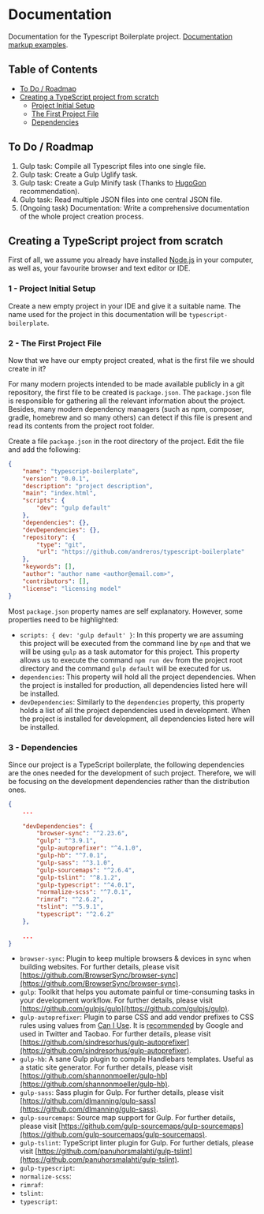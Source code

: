 # Documentation

Documentation for the Typescript Boilerplate project. [Documentation markup examples](examples.md).


## Table of Contents

*  [To Do / Roadmap](#roadmap)
*  [Creating a TypeScript project from scratch](#creating-project)
    *  [Project Initial Setup](#creating-project-1)
    *  [The First Project File](#creating-project-2)
    *  [Dependencies](#creating-project-3)


## <a name="roadmap"></a>To Do / Roadmap

1. Gulp task: Compile all Typescript files into one single file.
1. Gulp task: Create a Gulp Uglify task.
1. Gulp task: Create a Gulp Minify task (Thanks to [HugoGon](https://github.com/HugoGon) recommendation).
1. Gulp task: Read multiple JSON files into one central JSON file.
1. (Ongoing task) Documentation: Write a comprehensive documentation of the whole project creation process.


## <a name="creating-project"></a>Creating a TypeScript project from scratch

First of all, we assume you already have installed [Node.js](https://nodejs.org/en/download/) in your computer, as well 
as, your favourite browser and text editor or IDE.

### 1 - Project Initial Setup <a name="creating-project-1">

Create a new empty project in your IDE and give it a suitable name. The name used  for the project in this documentation 
will be `typescript-boilerplate`. 


### <a name="creating-project-2">2 - The First Project File 

Now that we have our empty project created, what is the first file we should create in it?

For many modern projects intended to be made available publicly in a git repository, the first file to be created is 
`package.json`. The `package.json` file is responsible for gathering all the relevant information about the project.
Besides, many modern dependency managers (such as npm, composer, gradle, homebrew and so many others) can detect if this
file is present and read its contents from the project root folder.

Create a file `package.json` in the root directory of the project. Edit the file and add the following:

```json
{
    "name": "typescript-boilerplate",
    "version": "0.0.1",
    "description": "project description",
    "main": "index.html",
    "scripts": {
        "dev": "gulp default"
    },
    "dependencies": {},
    "devDependencies": {},
    "repository": {
        "type": "git",
        "url": "https://github.com/andreros/typescript-boilerplate"
    },
    "keywords": [],
    "author": "author name <author@email.com>",
    "contributors": [],
    "license": "licensing model"
}
```

Most `package.json` property names are self explanatory. However, some properties need to be highlighted:
* `scripts: { dev: 'gulp default' }`: In this property we are assuming this project will be executed from the command 
line by `npm` and that we will be using `gulp` as a task automator for this project. This property allows us to execute
the command `npm run dev` from the project root directory and the command `gulp default` will be executed for us.
* `dependencies`: This property will hold all the project dependencies. When the project is installed for production,
all dependencies listed here will be installed.
* `devDependencies`: Similarly to the `dependencies` property, this property holds a list of all the project dependencies
used in development. When the project is installed for development, all dependencies listed here will be installed.

### <a name="creating-project-3">3 - Dependencies

Since our project is a TypeScript boilerplate, the following dependencies are the ones needed for the development of 
such project. Therefore, we will be focusing on the development dependencies rather than the distribution ones.

```json
{
    ...
    
    "devDependencies": {
        "browser-sync": "^2.23.6",
        "gulp": "^3.9.1",
        "gulp-autoprefixer": "^4.1.0",
        "gulp-hb": "^7.0.1",
        "gulp-sass": "^3.1.0",
        "gulp-sourcemaps": "^2.6.4",
        "gulp-tslint": "^8.1.2",
        "gulp-typescript": "^4.0.1",
        "normalize-scss": "^7.0.1",
        "rimraf": "^2.6.2",
        "tslint": "^5.9.1",
        "typescript": "^2.6.2"
    },
    
    ...
}
```

* `browser-sync`: Plugin to keep multiple browsers & devices in sync when building websites. For further details, 
please visit [https://github.com/BrowserSync/browser-sync](https://github.com/BrowserSync/browser-sync).
* `gulp`: Toolkit that helps you automate painful or time-consuming tasks in your development workflow. For further 
details, please visit [https://github.com/gulpjs/gulp](https://github.com/gulpjs/gulp). 
* `gulp-autoprefixer`: Plugin to parse CSS and add vendor prefixes to CSS rules using values from 
[Can I Use](https://caniuse.com/). It is [recommended](https://developers.google.com/web/tools/setup/setup-buildtools#dont_trip_up_with_vendor_prefixes) 
by Google and used in Twitter and Taobao. For further details, please visit 
[https://github.com/sindresorhus/gulp-autoprefixer](https://github.com/sindresorhus/gulp-autoprefixer).
* `gulp-hb`: A sane Gulp plugin to compile Handlebars templates. Useful as a static site generator. For further details, 
please visit [https://github.com/shannonmoeller/gulp-hb](https://github.com/shannonmoeller/gulp-hb).
* `gulp-sass`: Sass plugin for Gulp. For further details, please visit 
[https://github.com/dlmanning/gulp-sass](https://github.com/dlmanning/gulp-sass).
* `gulp-sourcemaps`: Source map support for Gulp. For further details, please visit 
[https://github.com/gulp-sourcemaps/gulp-sourcemaps](https://github.com/gulp-sourcemaps/gulp-sourcemaps).
* `gulp-tslint`: TypeScript linter plugin for Gulp. For further detials, please visit 
[https://github.com/panuhorsmalahti/gulp-tslint](https://github.com/panuhorsmalahti/gulp-tslint).
* `gulp-typescript`:
* `normalize-scss`:
* `rimraf`:
* `tslint`:
* `typescript`:










